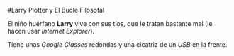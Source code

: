 #Larry Plotter y El Bucle Filosofal

El niño huérfano **Larry** vive con sus tíos, que le tratan bastante mal (le hacen usar *Internet Explorer*).

Tiene unas *Google Glasses* redondas y una cicatriz de un *USB* en la frente.